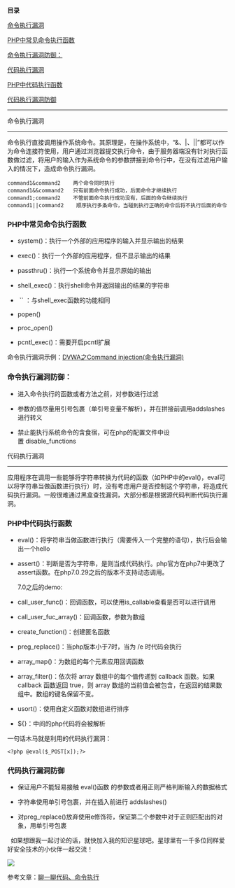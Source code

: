 **目录**

[命令执行漏洞](#t0 "命令执行漏洞")

[PHP中常见命令执行函数](#t1 "PHP中常见命令执行函数 ") 

[命令执行漏洞防御：](#t2 "命令执行漏洞防御：")

[代码执行漏洞](#t3 "代码执行漏洞 ") 

[PHP中代码执行函数](#t4 "PHP中代码执行函数")

[代码执行漏洞防御](#t5 "代码执行漏洞防御")

* * *

命令执行漏洞
------

命令执行直接调用操作系统命令。其原理是，在操作系统中，“&、|、||”都可以作为命令连接符使用，用户通过浏览器提交执行命令，由于服务器端没有针对执行函数做过滤，将用户的输入作为系统命令的参数拼接到命令行中，在没有过滤用户输入的情况下，造成命令执行漏洞。

```
command1&command2    两个命令同时执行      
command1&&command2   只有前面命令执行成功，后面命令才继续执行      
command1;command2    不管前面命令执行成功没有，后面的命令继续执行      
command1||command2    顺序执行多条命令，当碰到执行正确的命令后将不执行后面的命令
```


### PHP中常见命令执行函数 

*   system()：执行一个外部的应用程序的输入并显示输出的结果
*   exec()：执行一个外部的应用程序，但不显示输出的结果
*   passthru()：执行一个系统命令并显示原始的输出
*   shell\_exec()：执行shell命令并返回输出的结果的字符串
*    \`\` ：与shell\_exec函数的功能相同
*   popen()
*   proc\_open()
*   pcntl\_exec()：需要开启pcntl扩展

命令执行漏洞示例：[DVWA之Command injection(命令执行漏洞)](https://blog.csdn.net/qq_36119192/article/details/82917250 "DVWA之Command injection(命令执行漏洞)")

### 命令执行漏洞防御：

*   进入命令执行的函数或者方法之前，对参数进行过滤
*   参数的值尽量用引号包裹（单引号变量不解析），并在拼接前调用addslashes进行转义
*   禁止能执行系统命令的含食宿，可在php的配置文件中设置 disable\_functions

代码执行漏洞 
-------

应用程序在调用一些能够将字符串转换为代码的函数（如PHP中的eval()，eval可以将字符串当做函数进行执行）时，没有考虑用户是否控制这个字符串，将造成代码执行漏洞。一般很难通过黑盒查找漏洞，大部分都是根据源代码判断代码执行漏洞。

### PHP中代码执行函数

*   eval()：将字符串当做函数进行执行（需要传入一个完整的语句），执行后会输出一个hello
*   assert()：判断是否为字符串，是则当成代码执行。php官方在php7中更改了assert函数。在php7.0.29之后的版本不支持动态调用。  
    7.0之后的demo:
*   call\_user\_func()：回调函数，可以使用is\_callable查看是否可以进行调用
*   call\_user\_fuc\_array()：回调函数，参数为数组
*   create\_function()：创建匿名函数
*   preg\_replace()：当php版本小于7时，当为 /e 时代码会执行
*   array\_map()：为数组的每个元素应用回调函数
*   array\_filter()：依次将 array 数组中的每个值传递到 callback 函数。如果 callback 函数返回 true，则 array 数组的当前值会被包含，在返回的结果数组中。数组的键名保留不变。
    
*   usort()：使用自定义函数对数组进行排序
    
*   ${}：中间的php代码将会被解析
    

一句话木马就是利用的代码执行漏洞：

```
<?php @eval($_POST[x]);?>
```


### 代码执行漏洞防御

*   保证用户不能轻易接触 eval()函数 的参数或者用正则严格判断输入的数据格式
*   字符串使用单引号包裹，并在插入前进行 addslashes()
*   对preg\_replace()放弃使用e修饰符，保证第二个参数中对于正则匹配出的对象，用单引号包裹

  如果想跟我一起讨论的话，就快加入我的知识星球吧。星球里有一千多位同样爱好安全技术的小伙伴一起交流！

![](https://img-blog.csdnimg.cn/1219ed79e9ed449d85d27b732cda5ea6.jpg)

参考文章：[聊一聊代码、命令执行](https://mp.weixin.qq.com/s?__biz=MzU2MjM4NDYxOQ==&mid=100000667&idx=1&sn=27369db679aa0fb14dd37a5b70858644&chksm=7c6b181f4b1c9109f033fc20ab77ebfbd310e2bcac29af4002f3df6a463aa7cdcb51622baef8&scene=18&xtrack=1&key=bd8bd173d76545aa55b47391fbf7cb90c4ab59c47497b7278e736298879c4307109fe314ed7c98a3600b0c50eafe5f3693eb6380f2cb1eafcef057ce97bc8c2c97faad0612762788c8868b989159836b&ascene=1&uin=MzE4NjAzMTQzMg%3D%3D&devicetype=Windows+10&version=62060841&lang=zh_CN&pass_ticket=RVSa4r8QqSJfccna9u%2BeFKotjdclHqgImE8HHp03cx%2FU2NElEFfbc2cEY%2B2XHRZ7%5D "聊一聊代码、命令执行")
